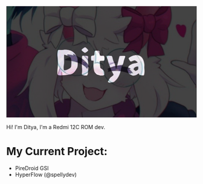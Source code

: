 <img src="https://raw.githubusercontent.com/Dityay/Dityay/refs/heads/main/Untitled6_20241027181840.png">

Hi! I'm Ditya, I'm a Redmi 12C ROM dev.

# My Current Project:
- PireDroid GSI
- HyperFlow (@spellydev)

<!---
FreakyFriday12/FreakyFriday12 is a ✨ special ✨ repository because its `README.md` (this file) appears on your GitHub profile.
You can click the Preview link to take a look at your changes.
--->
